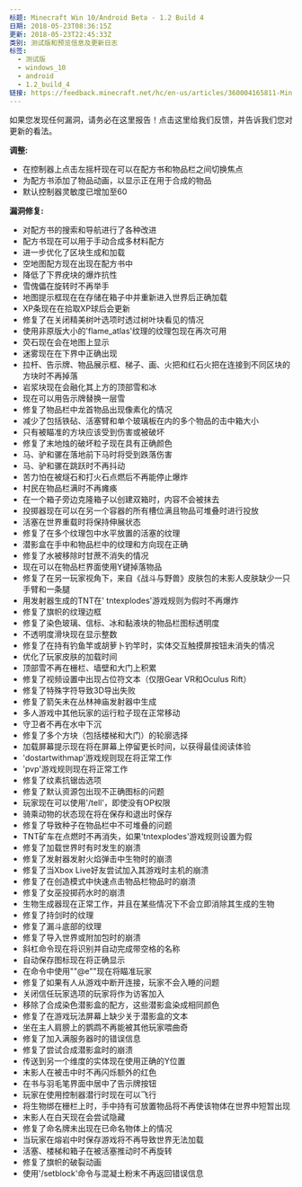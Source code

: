 ```yaml
---
标题: Minecraft Win 10/Android Beta - 1.2 Build 4
日期: 2018-05-23T08:36:15Z
更新: 2018-05-23T22:45:33Z
类别: 测试版和预览信息及更新日志
标签:
  - 测试版
  - windows_10
  - android
  - 1.2_build_4
链接: https://feedback.minecraft.net/hc/en-us/articles/360004165811-Minecraft-Win-10-Android-Beta-1-2-Build-4
---
```


如果您发现任何漏洞，请务必在这里报告！点击这里给我们反馈，并告诉我们您对更新的看法。  

**调整:**

- 在控制器上点击左摇杆现在可以在配方书和物品栏之间切换焦点
- 为配方书添加了物品动画，以显示正在用于合成的物品
- 默认控制器灵敏度已增加至60

**漏洞修复:**

- 对配方书的搜索和导航进行了各种改进
- 配方书现在可以用于手动合成多材料配方
- 进一步优化了区块生成和加载
- 空地图配方现在出现在配方书中
- 降低了下界疣块的爆炸抗性
- 雪傀儡在旋转时不再举手
- 地图提示框现在在存储在箱子中并重新进入世界后正确加载
- XP条现在在拾取XP球后会更新
- 修复了在关闭精美树叶选项时透过树叶块看见的情况
- 使用非原版大小的'flame_atlas'纹理的纹理包现在再次可用
- 荧石现在会在地图上显示
- 迷雾现在在下界中正确出现
- 拉杆、告示牌、物品展示框、梯子、画、火把和红石火把在连接到不同区块的方块时不再掉落
- 岩浆块现在会融化其上方的顶部雪和冰
- 现在可以用告示牌替换一层雪
- 修复了物品栏中龙首物品出现像素化的情况
- 减少了包括铁砧、活塞臂和单个玻璃板在内的多个物品的击中箱大小
- 只有被瞄准的方块应该受到伤害或被破坏
- 修复了末地烛的破坏粒子现在具有正确颜色
- 马、驴和骡在落地前下马时将受到跌落伤害
- 马、驴和骡在跳跃时不再抖动
- 苦力怕在被燧石和打火石点燃后不再能停止爆炸
- 村民在物品栏满时不再瘫痪
- 在一个箱子旁边克隆箱子以创建双箱时，内容不会被抹去
- 投掷器现在可以在另一个容器的所有槽位满且物品可堆叠时进行投放
- 活塞在世界重载时将保持伸展状态
- 修复了在多个纹理包中水平放置的活塞的纹理
- 潜影盒在手中和物品栏中的纹理和方向现在正确
- 修复了水被移除时甘蔗不消失的情况
- 现在可以在物品栏界面使用Y键掉落物品
- 修复了在另一玩家视角下，来自《战斗与野兽》皮肤包的末影人皮肤缺少一只手臂和一条腿
- 用发射器生成的TNT在' tntexplodes'游戏规则为假时不再爆炸
- 修复了旗帜的纹理边框
- 修复了染色玻璃、信标、冰和黏液块的物品栏图标透明度
- 不透明度滑块现在显示整数
- 修复了在持有钓鱼竿或胡萝卜钓竿时，实体交互触摸屏按钮未消失的情况
- 优化了玩家皮肤的加载时间
- 顶部雪不再在栅栏、墙壁和大门上积累
- 修复了视频设置中出现占位符文本（仅限Gear VR和Oculus Rift）
- 修复了特殊字符导致3D导出失败
- 修复了箭矢未在丛林神庙发射器中生成
- 多人游戏中其他玩家的运行粒子现在正常移动
- 守卫者不再在水中下沉
- 修复了多个方块（包括楼梯和大门）的轮廓选择
- 加载屏幕提示现在将在屏幕上停留更长时间，以获得最佳阅读体验
- 'dostartwithmap'游戏规则现在将正常工作
- 'pvp'游戏规则现在将正常工作
- 修复了纹素抗锯齿选项
- 修复了默认资源包出现不正确图标的问题
- 玩家现在可以使用'/tell'，即使没有OP权限
- 骑乘动物的状态现在将在保存和退出时保存
- 修复了导致种子在物品栏中不可堆叠的问题
- TNT矿车在点燃时不再消失，如果'tntexplodes'游戏规则设置为假
- 修复了加载世界时有时发生的崩溃
- 修复了发射器发射火焰弹击中生物时的崩溃
- 修复了当Xbox Live好友尝试加入其游戏时主机的崩溃
- 修复了在创造模式中快速点击物品栏物品时的崩溃
- 修复了女巫投掷药水时的崩溃
- 生物生成器现在正常工作，并且在某些情况下不会立即消除其生成的生物
- 修复了持剑时的纹理
- 修复了漏斗底部的纹理
- 修复了导入世界或附加包时的崩溃
- 斜杠命令现在将识别并自动完成带空格的名称
- 自动保存图标现在将正确显示
- 在命令中使用""@e""现在将瞄准玩家
- 修复了如果有人从游戏中断开连接，玩家不会入睡的问题
- 关闭信任玩家选项的玩家将作为访客加入
- 移除了合成染色潜影盒的配方，这些潜影盒染成相同颜色
- 修复了在游戏玩法屏幕上缺少关于潜影盒的文本
- 坐在主人肩膀上的鹦鹉不再能被其他玩家喂曲奇
- 修复了加入满服务器时的错误信息
- 修复了尝试合成潜影盒时的崩溃
- 传送到另一个维度的实体现在使用正确的Y位置
- 末影人在被击中时不再闪烁额外的红色
- 在书与羽毛笔界面中居中了告示牌按钮
- 玩家在使用控制器潜行时现在可以飞行
- 将生物绑在栅栏上时，手中持有可放置物品将不再使该物体在世界中短暂出现
- 末影人在白天现在会尝试隐藏
- 修复了命名牌未出现在已命名物体上的情况
- 当玩家在熔岩中时保存游戏将不再导致世界无法加载
- 活塞、楼梯和箱子在被活塞推动时不再旋转
- 修复了旗帜的破裂动画
- 使用'/setblock'命令与混凝土粉末不再返回错误信息
